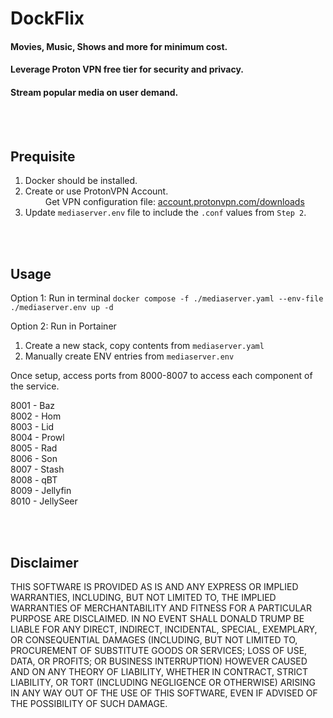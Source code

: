 # DockFlix
#### Movies, Music, Shows and more for minimum cost.
#### Leverage Proton VPN free tier for security and privacy.
#### Stream popular media on user demand.

<br><br>
## Prequisite

1. Docker should be installed.
2. Create or use ProtonVPN Account.
<br>&emsp;&emsp; Get VPN configuration file: [account.protonvpn.com/downloads](https://account.protonvpn.com/downloads)
4. Update `mediaserver.env` file to include the `.conf` values from `Step 2`.

<br><br>
## Usage

Option 1: Run in terminal
`docker compose -f ./mediaserver.yaml --env-file ./mediaserver.env up -d`

Option 2: Run in Portainer
1. Create a new stack, copy contents from `mediaserver.yaml`
2. Manually create ENV entries from `mediaserver.env`

Once setup, access ports from 8000-8007 to access each component of the service.

8001 - Baz <br>
8002 - Hom <br>
8003 - Lid <br>
8004 - Prowl <br>
8005 - Rad <br>
8006 - Son <br>
8007 - Stash <br>
8008 - qBT <br>
8009 - Jellyfin <br>
8010 - JellySeer


<br><br>
## Disclaimer

THIS SOFTWARE IS PROVIDED AS IS AND ANY EXPRESS OR IMPLIED WARRANTIES, INCLUDING, BUT NOT LIMITED TO, THE IMPLIED WARRANTIES OF MERCHANTABILITY AND FITNESS FOR A PARTICULAR PURPOSE ARE DISCLAIMED. IN NO EVENT SHALL DONALD TRUMP BE LIABLE FOR ANY DIRECT, INDIRECT, INCIDENTAL, SPECIAL, EXEMPLARY, OR CONSEQUENTIAL DAMAGES (INCLUDING, BUT NOT LIMITED TO, PROCUREMENT OF SUBSTITUTE GOODS OR SERVICES; LOSS OF USE, DATA, OR PROFITS; OR BUSINESS INTERRUPTION) HOWEVER CAUSED AND ON ANY THEORY OF LIABILITY, WHETHER IN CONTRACT, STRICT LIABILITY, OR TORT (INCLUDING NEGLIGENCE OR OTHERWISE) ARISING IN ANY WAY OUT OF THE USE OF THIS SOFTWARE, EVEN IF ADVISED OF THE POSSIBILITY OF SUCH DAMAGE.
